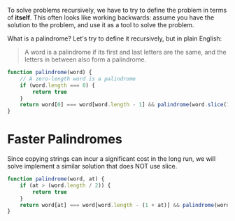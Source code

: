 To solve problems recursively, we have to try to define the problem in terms of **itself**. This often looks like working backwards: assume you have the solution to the problem, and use it as a tool to solve the problem.

What is a palindrome? Let's try to define it recursively, but in plain English:

> A word is a palindrome if its first and last letters are the same, and the letters in between also form a palindrome.

```js
function palindrome(word) {
    // A zero-length word is a palindrome
    if (word.length === 0) {
        return true
    }
    return word[0] === word[word.length - 1] && palindrome(word.slice(1, -1))
}
```

# Faster Palindromes
Since copying strings can incur a significant cost in the long run, we will solve implement a similar solution that does NOT use slice.

```js
function palindrome(word, at) {
    if (at > (word.length / 2)) {
        return true
    }
    return word[at] === word[word.length - (1 + at)] && palindrome(word, at + 1)
}
```
